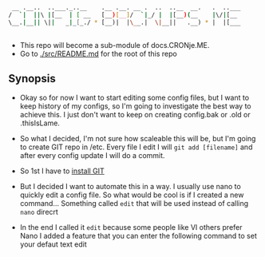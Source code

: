 ```sh
 __ .__..  ..___._..__    .__ .__. __ .  ..  ..__  __.   .  ..___
/  `|  ||\ |[__  | [ __   [__)[__]/  `|_/ |  |[__)(__    |\/|[__ 
\__.|__|| \||   _|_[_./ * [__)|  |\__.|  \|__||   .__) * |  |[___
                                                                 
```

- This repo will become a sub-module of docs.CRONje.ME.
- Go to [./src/README.md](./src/README.md) for the root of this repo

## Synopsis

- Okay so for now I want to start editing some config files, but I want to keep history of my configs, so I'm going to investigate the best way to achieve this. I just don't want to keep on creating config.bak or .old or .thisIsLame.

- So what I decided, I'm not sure how scaleable this will be, but I'm going to create GIT repo in /etc. Every file I edit I will `git add [filename]` and after every config update I will do a commit.

- So 1st I have to [install GIT](http://setup.docs.CRONje.ME/git)

- But I decided I want to automate this in a way. I usually use nano to quickly edit a config file. So what would be cool is if I created a new command... Something called `edit` that will be used instead of calling `nano` direcrt

- In the end I called it `edit` because some people like VI others prefer Nano I added a feature that you can enter the following command to set your defaut text edit

